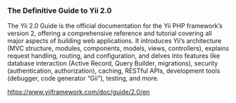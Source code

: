
### The Definitive Guide to Yii 2.0

The Yii 2.0 Guide is the official documentation for the Yii PHP framework’s version 2, offering a comprehensive reference and tutorial covering all major aspects of building web applications.
It introduces Yii’s architecture (MVC structure, modules, components, models, views, controllers), explains request handling, routing, and configuration, and delves into features like database interaction (Active Record, Query Builder, migrations), security (authentication, authorization), caching, RESTful APIs, development tools (debugger, code generator “Gii”), testing, and more.

https://www.yiiframework.com/doc/guide/2.0/en
